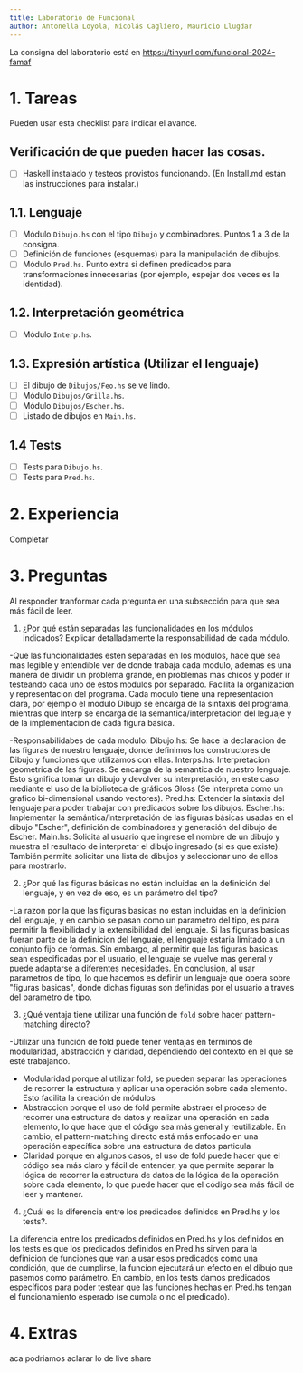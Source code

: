 ```yaml
---
title: Laboratorio de Funcional
author: Antonella Loyola, Nicolás Cagliero, Mauricio Llugdar
---
```

La consigna del laboratorio está en https://tinyurl.com/funcional-2024-famaf

# 1. Tareas
Pueden usar esta checklist para indicar el avance.

## Verificación de que pueden hacer las cosas.
- [ ] Haskell instalado y testeos provistos funcionando. (En Install.md están las instrucciones para instalar.)

## 1.1. Lenguaje
- [ ] Módulo `Dibujo.hs` con el tipo `Dibujo` y combinadores. Puntos 1 a 3 de la consigna.
- [ ] Definición de funciones (esquemas) para la manipulación de dibujos.
- [ ] Módulo `Pred.hs`. Punto extra si definen predicados para transformaciones innecesarias (por ejemplo, espejar dos veces es la identidad).

## 1.2. Interpretación geométrica
- [ ] Módulo `Interp.hs`.

## 1.3. Expresión artística (Utilizar el lenguaje)
- [ ] El dibujo de `Dibujos/Feo.hs` se ve lindo.
- [ ] Módulo `Dibujos/Grilla.hs`.
- [ ] Módulo `Dibujos/Escher.hs`.
- [ ] Listado de dibujos en `Main.hs`.

## 1.4 Tests
- [ ] Tests para `Dibujo.hs`.
- [ ] Tests para `Pred.hs`.

# 2. Experiencia
Completar

# 3. Preguntas
Al responder tranformar cada pregunta en una subsección para que sea más fácil de leer.

1. ¿Por qué están separadas las funcionalidades en los módulos indicados? Explicar detalladamente la responsabilidad de cada módulo.

-Que las funcionalidades esten separadas en los modulos, hace que sea mas legible y entendible ver de donde trabaja cada modulo, ademas es una manera de dividir un problema grande, en problemas mas chicos y poder ir testeando cada uno de estos modulos por separado. Facilita la organizacion y representacion del programa. 
Cada modulo tiene una representacion clara, por ejemplo el modulo Dibujo se encarga de la sintaxis del programa, mientras que Interp se encarga de la semantica/interpretacion del leguaje y de la implementacion de cada figura basica.

-Responsabilidabes de cada modulo:
Dibujo.hs: Se hace la declaracion de las figuras de nuestro lenguaje, donde definimos los constructores de Dibujo y funciones que       utilizamos con ellas.
Interps.hs: Interpretacion geometrica de las figuras. Se encarga de la semantica de nuestro lenguaje. Esto significa tomar un dibujo y devolver su interpretación, en este caso mediante el uso de la biblioteca de gráficos Gloss (Se interpreta como un grafico bi-dimensional usando vectores).
Pred.hs: Extender la sintaxis del lenguaje para poder trabajar con predicados sobre los dibujos.
Escher.hs: Implementar la semántica/interpretación de las figuras básicas usadas en el dibujo "Escher", definición de combinadores y generación del dibujo de Escher.
Main.hs: Solicita al usuario que ingrese el nombre de un dibujo y muestra el resultado de interpretar el dibujo ingresado (si es que existe). También permite solicitar una lista de dibujos y seleccionar uno de ellos para mostrarlo.


2. ¿Por qué las figuras básicas no están incluidas en la definición del lenguaje, y en vez de eso, es un parámetro del tipo?

-La razon por la que las figuras basicas no estan incluidas en la definicion del lenguaje, y en cambio se pasan como un parametro del tipo, es para permitir la flexibilidad y la extensibilidad del lenguaje. Si las figuras basicas fueran parte de la definicion del lenguaje, el lenguaje estaria limitado a un conjunto fijo de formas. Sin embargo, al permitir que las figuras basicas sean especificadas por el usuario, el lenguaje se vuelve mas general y puede adaptarse a diferentes necesidades. En conclusion, al usar parametros de tipo, lo que hacemos es definir un lenguaje que opera sobre "figuras basicas", donde dichas figuras son definidas por el usuario a traves del parametro de tipo. 


3. ¿Qué ventaja tiene utilizar una función de `fold` sobre hacer pattern-matching directo?

-Utilizar una función de fold puede tener ventajas en términos de modularidad, abstracción y claridad, dependiendo del contexto en el que se esté trabajando.
- Modularidad porque al utilizar fold, se pueden separar las operaciones de recorrer la estructura y aplicar una operación sobre cada elemento. Esto facilita la creación de módulos
- Abstraccion porque el uso de fold permite abstraer el proceso de recorrer una estructura de datos y realizar una operación en cada elemento, lo que hace que el código sea más general y reutilizable. En cambio, el pattern-matching directo está más enfocado en una operación específica sobre una estructura de datos particula
- Claridad porque en algunos casos, el uso de fold puede hacer que el código sea más claro y fácil de entender, ya que permite separar la lógica de recorrer la estructura de datos de la lógica de la operación sobre cada elemento, lo que puede hacer que el código sea más fácil de leer y mantener.


4. ¿Cuál es la diferencia entre los predicados definidos en Pred.hs y los tests?.

La diferencia entre los predicados definidos en Pred.hs y los definidos en los tests es que los predicados definidos en Pred.hs sirven para la definicion de funciones que van a usar esos predicados como una condición, que de cumplirse, la funcion ejecutará un efecto en el dibujo que pasemos como parámetro. En cambio, en los tests damos predicados específicos para poder testear que las funciones hechas en Pred.hs tengan el funcionamiento esperado (se cumpla o no el predicado).

# 4. Extras
aca podriamos aclarar lo de live share
